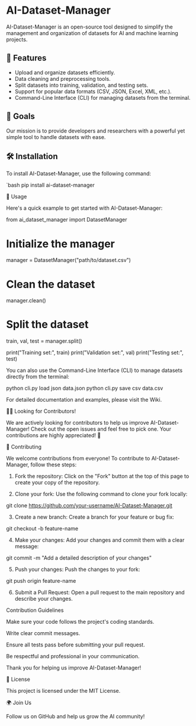 # AI-Dataset-Manager
AI-Dataset-Manager is an open-source tool designed to simplify the management and organization of datasets for AI and machine learning projects.

## 🌟 Features
- Upload and organize datasets efficiently.
- Data cleaning and preprocessing tools.
- Split datasets into training, validation, and testing sets.
- Support for popular data formats (CSV, JSON, Excel, XML, etc.).
- Command-Line Interface (CLI) for managing datasets from the terminal.

## 🎯 Goals
Our mission is to provide developers and researchers with a powerful yet simple tool to handle datasets with ease.

## 🛠 Installation
To install AI-Dataset-Manager, use the following command:

`bash
pip install ai-dataset-manager

🚀 Usage

Here's a quick example to get started with AI-Dataset-Manager:

from ai_dataset_manager import DatasetManager

# Initialize the manager
manager = DatasetManager("path/to/dataset.csv")

# Clean the dataset
manager.clean()

# Split the dataset
train, val, test = manager.split()

print("Training set:", train)
print("Validation set:", val)
print("Testing set:", test)

You can also use the Command-Line Interface (CLI) to manage datasets directly from the terminal:

python cli.py load json data.json
python cli.py save csv data.csv

For detailed documentation and examples, please visit the Wiki.

🧑‍💻 Looking for Contributors!

We are actively looking for contributors to help us improve AI-Dataset-Manager!
Check out the open issues and feel free to pick one.
Your contributions are highly appreciated! 🚀

🤝 Contributing

We welcome contributions from everyone! To contribute to AI-Dataset-Manager, follow these steps:

1. Fork the repository: Click on the "Fork" button at the top of this page to create your copy of the repository.


2. Clone your fork: Use the following command to clone your fork locally:

git clone https://github.com/your-username/AI-Dataset-Manager.git


3. Create a new branch: Create a branch for your feature or bug fix:

git checkout -b feature-name


4. Make your changes: Add your changes and commit them with a clear message:

git commit -m "Add a detailed description of your changes"


5. Push your changes: Push the changes to your fork:

git push origin feature-name


6. Submit a Pull Request: Open a pull request to the main repository and describe your changes.



Contribution Guidelines

Make sure your code follows the project's coding standards.

Write clear commit messages.

Ensure all tests pass before submitting your pull request.

Be respectful and professional in your communication.


Thank you for helping us improve AI-Dataset-Manager!

📄 License

This project is licensed under the MIT License.

🌍 Join Us

Follow us on GitHub and help us grow the AI community!
